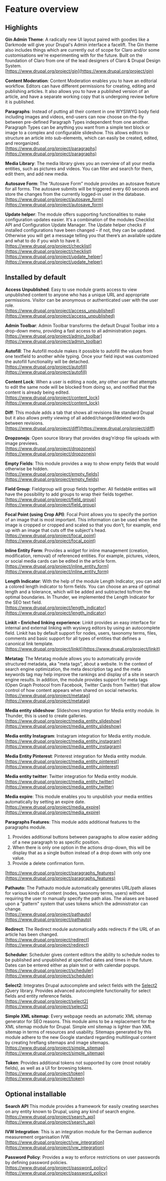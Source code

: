 # Feature overview

## Highlights

**Gin Admin Theme**: A radically new UI layout paired with goodies like a Darkmode will give your Drupal's Admin
interface a facelift. The Gin theme also includes things which are currently out of scope for Claro and/or some
customisations we're experimenting with for the future. Built on the foundation of Claro from one of the lead
designers of Claro & Drupal Design System.\
[https://www.drupal.org/project/gin](https://www.drupal.org/project/gin)

**Content Moderation**: Content Moderation enables you to have an editorial workflow. Editors can have different
permissions for creating, editing and publishing articles. It also allows you to have a published version of an article,
and have a separate working copy that is undergoing review before it is published.

**Paragraphs**: Instead of putting all their content in one WYSIWYG body field including images and videos, end-users
can now choose on-the-fly between pre-defined Paragraph Types independent from one another. Paragraph Types can be
anything you want from a simple text block or image to a complex and configurable slideshow. This allows editors to
structure an article into sub-elements, which can easily be created, edited, and reorganized.\
[https://www.drupal.org/project/paragraphs](https://www.drupal.org/project/paragraphs)

**Media Library**: The media library gives you an overview of all your media entities, such as pictures and videos.
You can filter and search for them, edit them, and add new media.

**Autosave Form**: The “Autosave Form” module provides an autosave feature for all forms. The autosave submits will be
triggered every 60 seconds and store the changes from the currently logged-in user in the database.\
[https://www.drupal.org/project/autosave_form](https://www.drupal.org/project/autosave_form)

**Update helper**: The module offers supporting functionalities to make configuration updates easier. It's a combination
of the modules Checklist API and Configuration Update Manager. The Update helper checks if installed configurations have
been changed – if not, they can be updated. Otherwise you will get a message telling you that there’s an available
update and what to do if you wish to have it.\
[https://www.drupal.org/project/checklist](https://www.drupal.org/project/checklist) \
[https://www.drupal.org/project/update_helper](https://www.drupal.org/project/update_helper)

## Installed by default

**Access Unpublished**: Easy to use module grants access to view unpublished content to anyone who has a unique URL and
appropriate permissions. Visitor can be anonymous or authenticated user with the user role.\
[https://www.drupal.org/project/access_unpublished](https://www.drupal.org/project/access_unpublished)

**Admin Toolbar**: Admin Toolbar transforms the default Drupal Toolbar into a drop-down menu, providing a fast access to
all administration pages.\
[https://www.drupal.org/project/admin_toolbar](https://www.drupal.org/project/admin_toolbar)

**Autofill**: The Autofill module makes it possible to autofill the values from one textfield to another while typing.
Once your field input was customized the autofill functionality will be detached.\
[https://www.drupal.org/project/autofill](https://www.drupal.org/project/autofill)

**Content Lock**: When a user is editing a node, any other user that attempts to edit the same node will be blocked from
doing so, and notified that the content is already being edited.\
[https://www.drupal.org/project/content_lock](https://www.drupal.org/project/content_lock)

**Diff**: This module adds a tab that shows all revisions like standard Drupal but it also allows pretty viewing of all
added/changed/deleted words between revisions.\
[https://www.drupal.org/project/diff](https://www.drupal.org/project/diff)

**Dropzonejs**: Open source library that provides drag’n’drop file uploads with image previews.\
[https://www.drupal.org/project/dropzonejs](https://www.drupal.org/project/dropzonejs)

**Empty Fields**: This module provides a way to show empty fields that would otherwise be hidden.\
[https://www.drupal.org/project/empty_fields](https://www.drupal.org/project/empty_fields)

**Field Group**: Fieldgroup will group fields together. All fieldable entities will have the possibility to add groups
to wrap their fields together.\
[https://www.drupal.org/project/field_group](https://www.drupal.org/project/field_group)

**Focal Point (using Crop API)**: Focal Point allows you to specify the portion of an image that is most important. This
information can be used when the image is cropped or cropped and scaled so that you don't, for example, end up with an
image that cuts off the subject's head.\
[https://www.drupal.org/project/focal_point](https://www.drupal.org/project/focal_point)

**Inline Entity Form**: Provides a widget for inline management (creation, modification, removal) of referenced
entities. For example, pictures, videos, or social media cards can be edited in the article form.\
[https://www.drupal.org/project/inline_entity_form](https://www.drupal.org/project/inline_entity_form)

**Length Indicator**: With the help of the module Length Indicator, you can add a colored length indicator to form
fields. You can choose an area of optimal length and a tolerance, which will be added and subtracted to/from the optimal
boundaries. In Thunder, we implemented the Length Indicator for the SEO text field.\
[https://www.drupal.org/project/length_indicator](https://www.drupal.org/project/length_indicator)

**Linkit – Enriched linking experience**: Linkit provides an easy interface for internal and external linking with
wysiwyg editors by using an autocomplete field. Linkit has by default support for nodes, users, taxonomy terms, files,
comments and basic support for all types of entities that defines a canonical link template.\
[https://www.drupal.org/project/linkit](https://www.drupal.org/project/linkit)

**Metatag**: The Metatag module allows you to automatically provide structured metadata, aka "meta tags", about a
website. In the context of search engine optimization, the meta description tag and the meta keywords tag may help
improve the rankings and display of a site in search engine results. In addition, the module provides support for meta
tags (Open Graph Protocol from Facebook, Twitter Cards from Twitter) that allow control of how content appears when
shared on social networks.\
[https://www.drupal.org/project/metatag](https://www.drupal.org/project/metatag)

**Media entity slideshow**: Slideshows integration for Media entity module. In Thunder, this is used to create
galleries.\
[https://www.drupal.org/project/media_entity_slideshow](https://www.drupal.org/project/media_entity_slideshow)

**Media entity Instagram**: Instagram integration for Media entity module.\
[https://www.drupal.org/project/media_entity_instagram](https://www.drupal.org/project/media_entity_instagram)

**Media Entity Pinterest**: Pinterest integration for Media entity module.\
[https://www.drupal.org/project/media_entity_pinterest](https://www.drupal.org/project/media_entity_pinterest)

**Media entity twitter**: Twitter integration for Media entity module.\
[https://www.drupal.org/project/media_entity_twitter](https://www.drupal.org/project/media_entity_twitter)

**Media expire**: This module enables you to unpublish your media entities automatically by setting an expire date.\
[https://www.drupal.org/project/media_expire](https://www.drupal.org/project/media_expire)

**Paragraphs Features**: This module adds additional features to the paragraphs module.

1. Provides additional buttons between paragraphs to allow easier adding of a new paragraph to as specific position.
2. When there is only one option in the actions drop-down, this will be display that as a single button instead of a
   drop down with only one value.
3. Provide a delete confirmation form.

[https://www.drupal.org/project/paragraphs_features](https://www.drupal.org/project/paragraphs_features)

**Pathauto**: The Pathauto module automatically generates URL/path aliases for various kinds of content (nodes, taxonomy
terms, users) without requiring the user to manually specify the path alias. The aliases are based upon a "pattern"
system that uses tokens which the administrator can change.\
[https://www.drupal.org/project/pathauto](https://www.drupal.org/project/pathauto)

**Redirect**: The Redirect module automatically adds redirects if the URL of an article has been changed.\
[https://www.drupal.org/project/redirect](https://www.drupal.org/project/redirect)

**Scheduler**: Scheduler gives content editors the ability to schedule nodes to be published and unpublished at
specified dates and times in the future. Dates can be entered either as plain text or with calendar popups.\
[https://www.drupal.org/project/scheduler](https://www.drupal.org/project/scheduler)

**Select2**: Integrates Drupal autocomplete and select fields with the [Select2](https://select2.org/) jQuery library.
Provides advanced autocomplete functionality for select fields and entity reference fields.\
[https://www.drupal.org/project/select2](https://www.drupal.org/project/select2)

**Simple XML sitemap**: Every webpage needs an automatic XML sitemap generator for SEO reasons. This module aims to be a
replacement for the XML sitemap module for Drupal. Simple xml sitemap is lighter than XML sitemap in terms of resources
and usability. Sitemaps generated by this module adhere to the new Google standard regarding multilingual content by
creating hreflang sitemaps and image sitemaps.\
[https://www.drupal.org/project/simple_sitemap](https://www.drupal.org/project/simple_sitemap)

**Token**: Provides additional tokens not supported by core (most notably fields), as well as a UI for browsing
tokens.\
[https://www.drupal.org/project/token](https://www.drupal.org/project/token)

## Optional installable

**Search API** This module provides a framework for easily creating searches on any entity known to Drupal, using any
kind of search engine.\
[https://www.drupal.org/project/search_api](https://www.drupal.org/project/search_api)

**IVW Integration**: This is an integration module for the German audience measurement organisation IVW.\
[https://www.drupal.org/project/ivw_integration](https://www.drupal.org/project/ivw_integration)

**Password Policy**: Provides a way to enforce restrictions on user passwords by defining password policies.\
[https://www.drupal.org/project/password_policy](https://www.drupal.org/project/password_policy)
